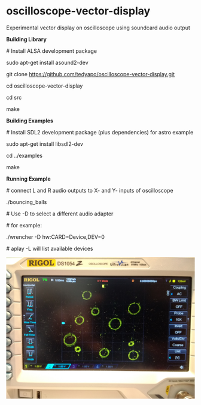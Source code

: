 # oscilloscope-vector-display
Experimental vector display on oscilloscope using soundcard audio output

__Building Library__

\# Install ALSA development package

sudo apt-get install asound2-dev

git clone https://github.com/tedyapo/oscilloscope-vector-display.git

cd oscilloscope-vector-display

cd src

make

__Building Examples__

\# Install SDL2 development package (plus dependencies) for astro example

sudo apt-get install libsdl2-dev

cd ../examples

make

__Running Example__

\# connect L and R audio outputs to X- and Y- inputs of oscilloscope

./bouncing_balls

\# Use -D <PCM device name> to select a different audio adapter
  
\# for example:

./wrencher -D hw:CARD=Device,DEV=0

\# aplay -L will list available devices

![example image](/doc/images/DS1054Z.jpg)

